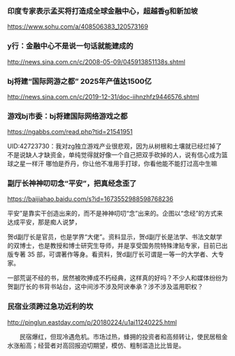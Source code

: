### 印度专家表示孟买将打造成全球金融中心，超越香g和新加坡
https://www.sohu.com/a/408506383_120573169

### y行：金融中心不是说一句话就能建成的
http://news.sina.com.cn/c/2008-05-09/045913851138s.shtml

### bj将建“国际网游之都” 2025年产值达1500亿
http://news.sina.com.cn/c/2019-12-31/doc-iihnzhfz9446576.shtml

### 游戏bj市委：bj将建国际网络游戏之都
https://ngabbs.com/read.php?tid=21541951

UID:42723730：我对zg独立游戏产业很悲观，因为从树根和土壤就已经烂掉了
不是说缺人才缺资金，单纯觉得就好像一个自己把双手砍掉的人，说有信心成为篮球之星一样汗
哪怕是乔丹，你让他不准用手打球，你看他能不能打过高中生嘛

### 副厅长神神叨叨念“平安”，把真经念歪了
https://baijiahao.baidu.com/s?id=1673552988598768236

平安”是靠实干创造出来的，而不是神神叨叨“念”出来的。企图以“念经”的方式来达成平安，那是痴人说梦，

贺d副厅长是官员，也是学界“大佬”。资料显示，贺d副厅长是法学、书法文献学的双博士，也是教授和博士研究生导师，并是享受国务院特殊津贴专家，目前已出版专著 35 部，可谓著作等身。看资料，贺d副厅长可谓是一等一的大学者、大专家。

一部荒诞不经的书，居然被吹捧成不朽经典，这样真的好吗？不少人和媒体纷纷为贺副厅长的书背书站台，这中间涉不涉及阿谀奉承？涉不涉及滥用职权？

### 民宿业须跨过急功近利的坎
http://pinglun.eastday.com/p/20180224/u1ai11240225.html

　　民宿爆红，但现冷遇危机。市场过热，蜂拥的投资者和高频转让，使民居租金水涨船高；经营者对高回报迫切期望，模仿、粗制滥造比比皆是。
